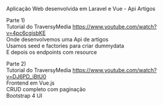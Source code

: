 Aplicação Web desenvolvida em Laravel e Vue - Api Artigos

Parte 1)</br>
Tutorial do TraversyMedia
https://www.youtube.com/watch?v=4pc6cgisbKE</br>
Onde desenvolvemos uma Api de artigos</br>
Usamos seed e factories para criar dummydata</br>
E depois os endpoints com resource</br>

Parte 2)</br>
Tutorial do TraversyMedia
https://www.youtube.com/watch?v=DJ6PD_jBtU0</br>
Frontend em Vue.js</br>
CRUD completo com paginação </br>
Bootstrap 4 UI</br>